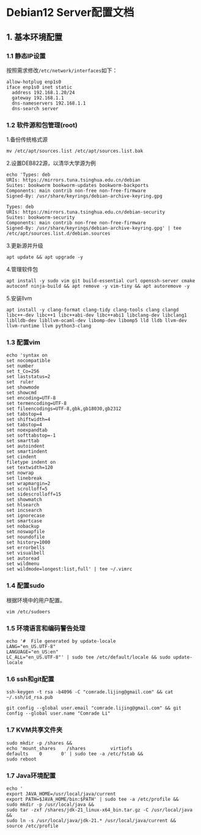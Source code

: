 # Debian12 Server配置文档

## 1. 基本环境配置

### 1.1 静态IP设置

按照需求修改`/etc/network/interfaces`如下：

```shell
allow-hotplug enp1s0
iface enp1s0 inet static
  address 192.168.1.20/24
  gateway 192.168.1.1
  dns-nameservers 192.168.1.1
  dns-search server
```

### 1.2 软件源和包管理(root)

1.备份传统格式源

```shell
mv /etc/apt/sources.list /etc/apt/sources.list.bak
```

2.设置DEB822源，以清华大学源为例

```shell
echo 'Types: deb
URIs: https://mirrors.tuna.tsinghua.edu.cn/debian
Suites: bookworm bookworm-updates bookworm-backports
Components: main contrib non-free non-free-firmware
Signed-By: /usr/share/keyrings/debian-archive-keyring.gpg

Types: deb
URIs: https://mirrors.tuna.tsinghua.edu.cn/debian-security
Suites: bookworm-security
Components: main contrib non-free non-free-firmware
Signed-By: /usr/share/keyrings/debian-archive-keyring.gpg' | tee /etc/apt/sources.list.d/debian.sources
```

3.更新源并升级

```shell
apt update && apt upgrade -y
```

4.管理软件包

```shell
apt install -y sudo vim git build-essential curl openssh-server cmake autoconf ninja-build && apt remove -y vim-tiny && apt autoremove -y
```

5.安装llvm

```shell
apt install -y clang-format clang-tidy clang-tools clang clangd libc++-dev libc++1 libc++abi-dev libc++abi1 libclang-dev libclang1 liblldb-dev libllvm-ocaml-dev libomp-dev libomp5 lld lldb llvm-dev llvm-runtime llvm python3-clang
```

### 1.3 配置vim

```shell
echo 'syntax on
set nocompatible
set number
set t_Co=256
set laststatus=2
set  ruler
set showmode
set showcmd
set encoding=UTF-8
set termencoding=UTF-8
set fileencodings=UTF-8,gbk,gb18030,gb2312
set tabstop=4
set shiftwidth=4
set tabstop=4
set noexpandtab
set softtabstop=-1
set smarttab
set autoindent
set smartindent
set cindent
filetype indent on
set textwidth=120
set nowrap
set linebreak
set wrapmargin=2
set scrolloff=5
set sidescrolloff=15
set showmatch
set hlsearch
set incsearch
set ignorecase
set smartcase
set nobackup
set noswapfile
set noundofile
set history=1000
set errorbells
set visualbell
set autoread
set wildmenu
set wildmode=longest:list,full' | tee ~/.vimrc
```

### 1.4 配置sudo

根据环境中的用户配置。

```shell
vim /etc/sudoers
```

### 1.5 环境语言和编码警告处理

```shell
echo '#  File generated by update-locale
LANG="en_US.UTF-8"
LANGUAGE="en_US:en"
LC_ALL="en_US.UTF-8"' | sudo tee /etc/default/locale && sudo update-locale
```

### 1.6 ssh和git配置

```shell
ssh-keygen -t rsa -b4096 -C "comrade.lijing@gmail.com" && cat ~/.ssh/id_rsa.pub
```

```shell
git config --global user.email "comrade.lijing@gmail.com" && git config --global user.name "Comrade Li"
```

### 1.7 KVM共享文件夹

```shell
sudo mkdir -p /shares && 
echo 'mount_shares    /shares         virtiofs                    defaults    0       0' | sudo tee -a /etc/fstab && 
sudo reboot
```

### 1.7 Java环境配置

```shell
echo '
export JAVA_HOME=/usr/local/java/current
export PATH=$JAVA_HOME/bin:$PATH' | sudo tee -a /etc/profile && 
sudo mkdir -p /usr/local/java && 
sudo tar -zxf /shares/jdk-21_linux-x64_bin.tar.gz -C /usr/local/java && 
sudo ln -s /usr/local/java/jdk-21.* /usr/local/java/current && 
source /etc/profile
```
